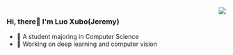 <img align="right" src="https://https://github-readme-stats-git-masterrstaa-rickstaa.vercel.app/api?username=LuoXubo&show_icons=true&icon_color=CE1D2D&text_color=718096&bg_color=ffffff&hide_title=true" />

### Hi, there👋  I'm Luo Xubo(Jeremy)

- :orange_book:  A student majoring in Computer Science
- :hammer:  Working on deep learning and computer vision

